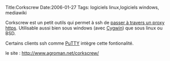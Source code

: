 Title:Corkscrew
Date:2006-01-27
Tags: logiciels linux,logiciels windows,  mediawiki

Corkscrew est un petit outils qui permet à ssh de [passer à travers un
proxy https](traverser-un-proxy.hml "wikilink"). Utilisable aussi bien sous
windows (avec [Cygwin](cygwin.hml "wikilink")) que sous linux ou BSD.

Certains clients ssh comme [PuTTY](putty.hml "wikilink") intègre cette
fontionalité.

le site : <http://www.agroman.net/corkscrew/>

